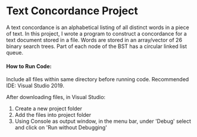 # Text Concordance Project
A text concordance is an alphabetical listing of all distinct words in a piece of text. In this project, I wrote a program to construct a concordance for a text document stored in a file. Words are stored in an array/vector of 26 binary search trees. Part of each node of the BST has a circular linked list queue.
 
#### How to Run Code:
Include all files within same directory before running code. Recommended IDE: Visual Studio 2019. 

After downloading files, in Visual Studio:

1) Create a new project folder
2) Add the files into project folder
3) Using Console as output window, in the menu bar, under 'Debug' select and click on 'Run without Debugging'
 
